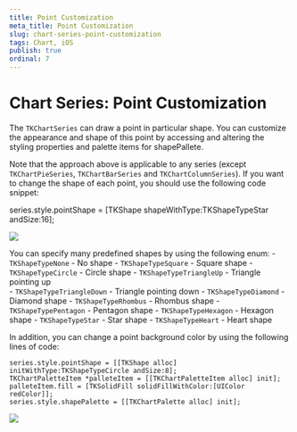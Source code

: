 ```yaml
---
title: Point Customization
meta_title: Point Customization
slug: chart-series-point-customization
tags: Chart, iOS
publish: true
ordinal: 7
---
```


# Chart Series: Point Customization

The <code>TKChartSeries</code> can draw a point in particular shape. You can customize the appearance and shape of this point by accessing and altering the styling properties and palette items for shapePallete.

Note that the approach above is applicable to any series (except <code>TKChartPieSeries</code>, <code>TKChartBarSeries</code> and <code>TKChartColumnSeries</code>). If you want to change the shape of each point, you should use the following code snippet:

series.style.pointShape = [TKShape shapeWithType:TKShapeTypeStar andSize:16];

<img src="../images/chart-series-point001.png"/>

You can specify many predefined shapes by using the following enum:
    - <code>TKShapeTypeNone</code> - No shape
    - <code>TKShapeTypeSquare</code> - Square shape
    - <code>TKShapeTypeCircle</code> - Circle shape
    - <code>TKShapeTypeTriangleUp</code> - Triangle pointing up    
    - <code>TKShapeTypeTriangleDown</code> - Triangle pointing down
    - <code>TKShapeTypeDiamond</code> - Diamond shape
    - <code>TKShapeTypeRhombus</code> - Rhombus shape
    - <code>TKShapeTypePentagon</code> - Pentagon shape
    - <code>TKShapeTypeHexagon</code> - Hexagon shape
    - <code>TKShapeTypeStar</code> - Star shape
    - <code>TKShapeTypeHeart</code> - Heart shape

In addition, you can change a point background color by using the following lines of code:

    series.style.pointShape = [[TKShape alloc] initWithType:TKShapeTypeCircle andSize:8];
    TKChartPaletteItem *palleteItem = [[TKChartPaletteItem alloc] init];
    palleteItem.fill = [TKSolidFill solidFillWithColor:[UIColor redColor]];
    series.style.shapePalette = [[TKChartPalette alloc] init];

<img src="../images/chart-series-point002.png"/>



